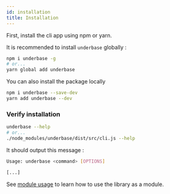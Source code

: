 ```yaml
---
id: installation
title: Installation
---
```


First, install the cli app using npm or yarn.

It is recommended to install `underbase` globally :

```bash
npm i underbase -g
# or...
yarn global add underbase
```

You can also install the package locally

```bash
npm i underbase --save-dev
yarn add underbase --dev
```

### Verify installation

```bash
underbase --help
# or...
./node_modules/underbase/dist/src/cli.js --help
```

It should output this message :

```bash
Usage: underbase <command> [OPTIONS]

[...]
```

See [module usage](module-usage) to learn how to use the library as a module.
